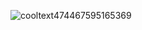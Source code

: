 ![cooltext474467595165369](https://github.com/user-attachments/assets/7ed78b48-6568-42e8-a363-057c82bd5cd4)
